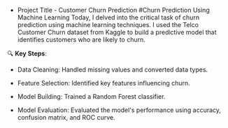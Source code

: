* Project Title - Customer Churn Prediction
#Churn Prediction Using Machine Learning Today, I delved into the critical task of churn prediction using machine learning techniques. I used the Telco Customer Churn dataset from Kaggle to build a predictive model that identifies customers who are likely to churn. 

🔍 **Key Steps**: 

- Data Cleaning: Handled missing values and converted data types. 

- Feature Selection: Identified key features influencing churn. 

- Model Building: Trained a Random Forest classifier. 

- Model Evaluation: Evaluated the model's performance using accuracy, confusion matrix, and ROC curve. 
